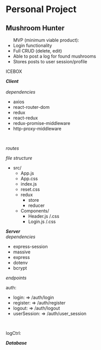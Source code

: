 # **Personal Project**

## Mushroom Hunter

<ul>
MVP (minimum viable product): 
<li>Login functionality</li>
<li>Full CRUD (delete, edit)</li>
<li>Able to post a log for found mushrooms</li>
<li>Stores posts to user session/profile</li>
</ul>

ICEBOX



***Client***
<br/><br/>
*dependencies*
- axios
- react-router-dom
- redux
- react-redux
- redux-promise-middleware
- http-proxy-middleware
<br/>

*routes*


*file structure*
- src/
    - App.js
    - App.css
    - index.js
    - reset.css
    - redux
        - store
        - reducer 
    - Components/
        - Header.js /.css
        - Login.js /.css


***Server*** 
<br/>
*dependencies*
- express-session
- massive 
- express
- dotenv
- bcrypt

*endpoints*
<br/>

auth:
- login: => /auth/login
- register: => /auth/register
- logout: => /auth/logout
- userSession: => /auth/user_session
<br/>

logCtrl:


***Database***
